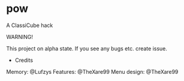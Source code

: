 # pow
A ClassiCube hack

WARNING!

This project on alpha state. If you see any bugs etc. create issue.

- Credits 

Memory: @Lufzys
Features: @TheXare99
Menu design: @TheXare99
